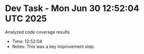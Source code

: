 # Dev Task - Mon Jun 30 12:52:04 UTC 2025
Analyzed code coverage results
- Time: 12:52:04
- Notes: This was a key improvement step.

